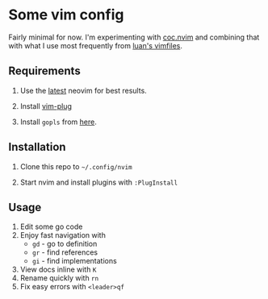 # Some vim config

Fairly minimal for now. I'm experimenting with
[coc.nvim](https://github.com/neoclide/coc.nvim) and combining that with what I
use most frequently from [luan's vimfiles](https://github.com/luan/vimfiles).

## Requirements

1. Use the [latest](https://github.com/neovim/neovim/wiki/Installing-Neovim)
   neovim for best results.

1. Install [vim-plug](https://github.com/junegunn/vim-plug)

1. Install `gopls` from [here](https://github.com/saibing/tools/).

## Installation

1. Clone this repo to `~/.config/nvim`

1. Start nvim and install plugins with
`:PlugInstall`

## Usage

1. Edit some go code
1. Enjoy fast navigation with
    * `gd` - go to definition
    * `gr` - find references
    * `gi` - find implementations
1. View docs inline with `K`
1. Rename quickly with `rn`
1. Fix easy errors with `<leader>qf`
